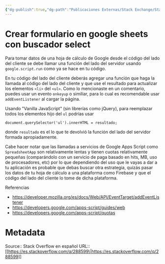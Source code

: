 ```yaml
---
{"dg-publish":true,"dg-path":"Publicaciones Externas/Stack Exchange/Stack Overflow en español/es.stackoverflow.com-288599.md","permalink":"/publicaciones-externas/stack-exchange/stack-overflow-en-espanol/es-stackoverflow-com-288599/","title":"Crear formulario en google sheets con buscador select","hide":true,"noteIcon":"default","created":"2024-04-03T12:49:10.679-06:00","updated":"2024-04-05T16:43:55.886-06:00"}
---
```


# Crear formulario en google sheets con buscador select

Para tomar datos de una hoja de cálculo de Google desde el código del lado del cliente se debe llamar una función del lado del servidor usando `google.script.run` como ya se hace en tu código.

En tu código del lado del cliente deberás agregar una función que haga la llamada al código del lado del cliente y que use el resultado para actualizar los elementos `<li>` del `<ul>`. Como lo mencionaste en un comentario, puedes usar un evento `onkeyup` o similiar, para lo cual es recomendable usar `addEventListener` al cargar la página.

Usando "Vanilla JavaScript" (sin librerías como jQuery), para reemplazar todos los elementos hijo del `ul` podrías usar 

    document.querySelector('ul').innerHTML = resultado;

donde `resultado` es el lo que te devolvió la función del lado del servidor formada apropiadamente.

Cabe hacer notar que las llamadas a servicios de Google Apps Script como `SpreadsheetApp` son relativamente lentas y tienen cuotas relativamente pequeñas (comparándolo con un servicio de paga basado en hits, MB, uso de procesadores, etc) por lo que dependiendo del uso que le vayas a dar a tu aplicación es probable que debas buscar otra estrategia, quizás pasar los datos de tu hoja de cálculo a una plataforma como Firebase y que el código del lado del cliente lo tome de dicha plataforma.

Referencias

- https://developer.mozilla.org/es/docs/Web/API/EventTarget/addEventListener
- https://developers.google.com/apps-script/guides/web
- https://developers.google.com/apps-script/quotas

# Metadata
Source:: Stack Overflow en español
URL:: [[https://es.stackoverflow.com/q/288599\|https://es.stackoverflow.com/q/288599]]


